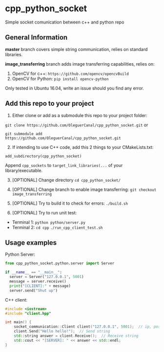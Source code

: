 # cpp_python_socket
Simple socket comunication between c++ and python repo

## General Information
**master** branch covers simple string communication, relies on standard libraries.

**image_transferring** branch adds image transferring capabilities, relies on:
1. OpenCV for c++: `https://github.com/opencv/opencvBuild`
2. OpenCV for Python: `pip install opencv-python`

Only tested in Ubuntu 16.04, write an issue should you find any error.

## Add this repo to your project
1. Either clone or add as a submodule this repo to your project folder:

`git clone https://github.com/OleguerCanal/cpp_python_socket.git`
or

`git submodule add https://github.com/OleguerCanal/cpp_python_socket.git`

2. If intending to use C++ code, add this 2 things to your CMakeLists.txt:

`add_subdirectory(cpp_python_socket)`

Append `cpp_sockets` to `target_link_libraries(...` of your library/executable.

3. [OPTIONAL] Change directory
`cd cpp_python_socket/`

4. [OPTIONAL] Change branch to enable image transferring:
`git checkout image_transferring`

5. [OPTIONAL] Try to build it to check for errors:
`./build.sh`

6. [OPTIONAL] Try to run unit test:
- Terminal 1: `python python/server.py`
- Terminal 2: `cd cpp` `./run_cpp_client_test.sh`

## Usage examples
Python Server:
```Python
from cpp_python_socket.python.server import Server

if __name__ == "__main__":
  server = Server("127.0.0.1", 5001)
  message = server.receive()
  print("[CLIENT]:" + message)
  server.send("Shut up")
```

C++ client:
```cpp
#include <iostream>
#include "client.hpp"

int main() {
    socket_communication::Client client("127.0.0.1", 5001);  // ip, port
    client.Send("Hello hello!");  // Send string
    std::string answer = client.Receive();  // Receive string
    std::cout << "[SERVER]: " << answer << std::endl;
}
```
